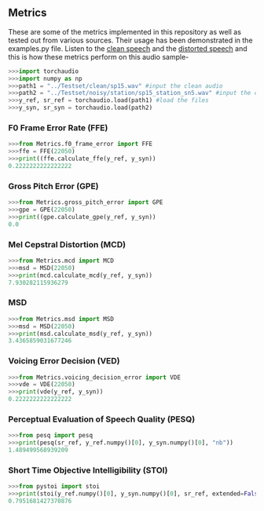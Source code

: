 ## Metrics

These are some of the metrics implemented in this repository as well as tested out from various sources. Their usage has been demonstrated in the examples.py file. Listen to the [clean speech](https://github.com/skit-ai/woc-tts-enhancement/blob/main/docs/audio/sp15.mov) and the [distorted speech](https://github.com/skit-ai/woc-tts-enhancement/blob/main/docs/audio/sp15_station_sn5.mov) and this is how these metrics perform on this audio sample-

```python
>>>import torchaudio
>>>import numpy as np
>>>path1 = "../Testset/clean/sp15.wav" #input the clean audio
>>>path2 = "../Testset/noisy/station/sp15_station_sn5.wav" #input the corresponding noisy audio
>>>y_ref, sr_ref = torchaudio.load(path1) #load the files
>>>y_syn, sr_syn = torchaudio.load(path2)
```

### F0 Frame Error Rate (FFE)

```python
>>>from Metrics.f0_frame_error import FFE
>>>ffe = FFE(22050)
>>>print((ffe.calculate_ffe(y_ref, y_syn))
0.2222222222222222
```

### Gross Pitch Error (GPE)

```python
>>>from Metrics.gross_pitch_error import GPE
>>>gpe = GPE(22050)
>>>print((gpe.calculate_gpe(y_ref, y_syn))
0.0
```

### Mel Cepstral Distortion (MCD)

```python
>>>from Metrics.mcd import MCD
>>>msd = MSD(22050)
>>>print(mcd.calculate_mcd(y_ref, y_syn))
7.930282115936279
```

### MSD

```python
>>>from Metrics.msd import MSD
>>>msd = MSD(22050)
>>>print(msd.calculate_msd(y_ref, y_syn))
3.4365859031677246
```

### Voicing Error Decision (VED)

```python
>>>from Metrics.voicing_decision_error import VDE
>>>vde = VDE(22050)
>>>print(vde(y_ref, y_syn))
0.2222222222222222
```

### Perceptual Evaluation of Speech Quality (PESQ)

```python
>>>from pesq import pesq
>>>print(pesq(sr_ref, y_ref.numpy()[0], y_syn.numpy()[0], "nb"))
1.489499568939209
```

### Short Time Objective Intelligibility (STOI)

```python
>>>from pystoi import stoi
>>>print(stoi(y_ref.numpy()[0], y_syn.numpy()[0], sr_ref, extended=False))
0.7951681427370876
```